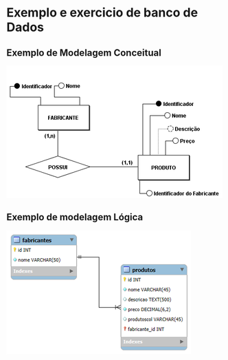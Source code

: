 # Exemplo e exercicio de banco de Dados

## Exemplo de Modelagem Conceitual

![Emtidades, atributos e relacionamento](modelagem-conceitual/modelo-conceitual.png)



## Exemplo de modelagem Lógica

![Tabela, colunas e relacionamento](modelagem-conceitual/modelagem-logico/modelo-logico.png)